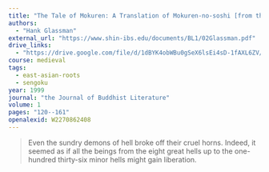 ```yaml
---
title: "The Tale of Mokuren: A Translation of Mokuren-no-soshi [from the Japanese]"
authors:
  - "Hank Glassman"
external_url: "https://www.shin-ibs.edu/documents/BL1/02Glassman.pdf"
drive_links:
  - "https://drive.google.com/file/d/1dBYK4obWBu0gSeX6lsEi4sD-1fAXL6ZV/view?usp=drivesdk"
course: medieval
tags:
  - east-asian-roots
  - sengoku
year: 1999
journal: "the Journal of Buddhist Literature"
volume: 1
pages: "120--161"
openalexid: W2270862408
---
```


> Even the sundry demons of hell broke
off their cruel horns. Indeed, it seemed as if all the beings from the
eight great hells up to the one-hundred thirty-six minor hells might
gain liberation.


